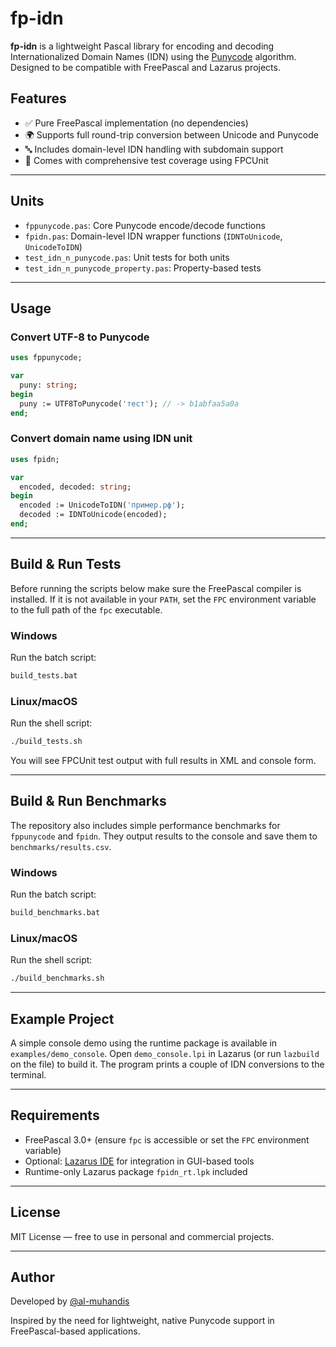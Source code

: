 # fp-idn

**fp-idn** is a lightweight Pascal library for encoding and decoding Internationalized Domain Names (IDN) using the [Punycode](https://datatracker.ietf.org/doc/html/rfc3492) algorithm. Designed to be compatible with FreePascal and Lazarus projects.

## Features

* ✅ Pure FreePascal implementation (no dependencies)
* 🌍 Supports full round-trip conversion between Unicode and Punycode
* 🔤 Includes domain-level IDN handling with subdomain support
* 🧪 Comes with comprehensive test coverage using FPCUnit

---

## Units

* `fppunycode.pas`: Core Punycode encode/decode functions
* `fpidn.pas`: Domain-level IDN wrapper functions (`IDNToUnicode`, `UnicodeToIDN`)
* `test_idn_n_punycode.pas`: Unit tests for both units
* `test_idn_n_punycode_property.pas`: Property-based tests

---

## Usage

### Convert UTF-8 to Punycode

```pascal
uses fppunycode;

var
  puny: string;
begin
  puny := UTF8ToPunycode('тест'); // -> b1abfaa5a0a
end;
```

### Convert domain name using IDN unit

```pascal
uses fpidn;

var
  encoded, decoded: string;
begin
  encoded := UnicodeToIDN('пример.рф');
  decoded := IDNToUnicode(encoded);
end;
```

---

## Build & Run Tests

Before running the scripts below make sure the FreePascal compiler is installed.
If it is not available in your `PATH`, set the `FPC` environment variable to the
full path of the `fpc` executable.

### Windows

Run the batch script:

```cmd
build_tests.bat
```

### Linux/macOS

Run the shell script:

```bash
./build_tests.sh
```

You will see FPCUnit test output with full results in XML and console form.

---

## Build & Run Benchmarks

The repository also includes simple performance benchmarks for `fppunycode` and `fpidn`.
They output results to the console and save them to `benchmarks/results.csv`.

### Windows

Run the batch script:

```cmd
build_benchmarks.bat
```

### Linux/macOS

Run the shell script:

```bash
./build_benchmarks.sh
```

---

## Example Project

A simple console demo using the runtime package is available in
`examples/demo_console`. Open `demo_console.lpi` in Lazarus (or run
`lazbuild` on the file) to build it. The program prints a couple of
IDN conversions to the terminal.

---

## Requirements

* FreePascal 3.0+ (ensure `fpc` is accessible or set the `FPC` environment variable)
* Optional: [Lazarus IDE](https://www.lazarus-ide.org/) for integration in GUI-based tools
* Runtime-only Lazarus package `fpidn_rt.lpk` included

---

## License

MIT License — free to use in personal and commercial projects.

---

## Author

Developed by [@al-muhandis](https://github.com/al-muhandis)

Inspired by the need for lightweight, native Punycode support in FreePascal-based applications.
